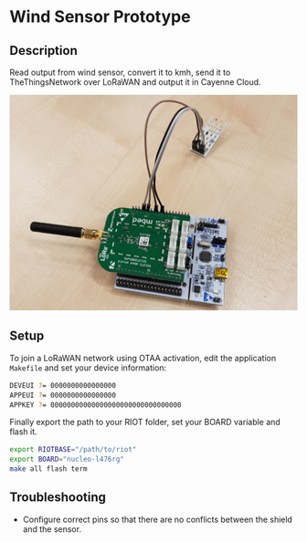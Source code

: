 # Wind Sensor Prototype

## Description

Read output from wind sensor, convert it to kmh, send it to TheThingsNetwork over LoRaWAN and output it in Cayenne Cloud.

![img](img/prototyp.jpg)

## Setup
To join a LoRaWAN network using OTAA activation, edit the application
`Makefile` and set your device information:

```bash
DEVEUI ?= 0000000000000000
APPEUI ?= 0000000000000000
APPKEY ?= 00000000000000000000000000000000
```

Finally export the path to your RIOT folder, set your BOARD variable and flash it.

```bash
export RIOTBASE="/path/to/riot"
export BOARD="nucleo-l476rg"
make all flash term
```

## Troubleshooting

- Configure correct pins so that there are no conflicts between the shield and the sensor.
